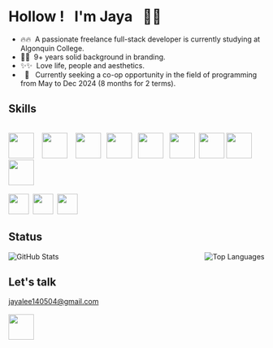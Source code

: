 # Hollow&nbsp;!&nbsp;&nbsp; I'm Jaya&nbsp;&nbsp; 🙌🏻

<!--
**JayaLeein/JayaLeein** is a ✨ _special_ ✨ repository because its `README.md` (this file) appears on your GitHub profile.

Here are some ideas to get you started:

- 🔭 I’m currently working on ...
- 🌱 I’m currently learning ...
- 👯 I’m looking to collaborate on ...
- 🤔 I’m looking for help with ...
- 💬 Ask me about ...
- 📫 How to reach me: ...
- 😄 Pronouns: ...
- ⚡ Fun fact: ...
-->

- 🔥🔥 &nbsp;A passionate freelance full-stack developer is currently studying at Algonquin College.
- 🥋🥋 &nbsp;9+ years solid background in branding.
- ✨✨ &nbsp;Love life, people and aesthetics.
- &nbsp;&nbsp;👀 &nbsp;&nbsp;Currently seeking a co-op opportunity in the field of programming from May to Dec 2024 (8 months for 2 terms).

## Skills
</br>
<img src="https://github.com/JayaLeein/JayaLeein/assets/56601790/731d2b7a-2f06-4203-9265-6574d99b9f29" height="50" />&nbsp;&nbsp;&nbsp;
<img src="https://github.com/JayaLeein/JayaLeein/assets/56601790/3838c6e5-0caf-4677-b4a7-37f2932c10fd" height="50" />&nbsp;&nbsp;&nbsp;
<img src="https://github.com/JayaLeein/JayaLeein/assets/56601790/bafa1486-b38e-4fad-b472-23f1deb1028f" height="50" />&nbsp;&nbsp;
<img src="https://github.com/JayaLeein/JayaLeein/assets/56601790/64c0160d-f5d9-48c6-a245-a88626f198d8" height="50" />&nbsp;&nbsp;
<img src="https://github.com/JayaLeein/JayaLeein/assets/56601790/30a48ec7-3dec-451b-a864-facce0bb3fd0" height="50" />&nbsp;&nbsp;
<img src="https://github.com/JayaLeein/JayaLeein/assets/56601790/9c3d3906-334f-4855-ab82-ae311f5c89e3" height="50" />&nbsp;
<img src="https://github.com/JayaLeein/JayaLeein/assets/56601790/c2d2e667-81bc-45ed-8fb5-84463066b84a" height="50" />
<!--<img src="https://github.com/JayaLeein/JayaLeein/assets/56601790/74d5cb8c-4366-4ff1-8d20-f81a376b5743" height="50" />&nbsp;-->
<img src="https://github.com/JayaLeein/JayaLeein/assets/56601790/cef6f173-f0fd-4eea-a067-4de2bfb433cf" height="50" />
<!--<img src="https://github.com/JayaLeein/JayaLeein/assets/56601790/df3b8247-b778-454d-90e0-a93fb27aaaf1" height="50" />&nbsp;&nbsp;-->
<img src="https://github.com/JayaLeein/JayaLeein/assets/56601790/ff56d157-6a49-40e2-9c16-e9ae7d76376a" height="50" />
</br>
</br>
<img src="https://github.com/JayaLeein/JayaLeein/assets/56601790/df4cae29-eda0-4d31-9520-897d0b693982" height="40" />&nbsp;
<img src="https://github.com/JayaLeein/JayaLeein/assets/56601790/84c53cc3-aac3-463f-851a-969d8a36b7e1" height="40" />&nbsp;
<img src="https://github.com/JayaLeein/JayaLeein/assets/56601790/e93b81a9-f7bf-4318-bb65-6724600bb811" height="40" />

## Status
<div style="display: flex; justify-content: space-between;">
  <div style="text-align: center;">
    <img src="https://github-readme-stats.vercel.app/api?username=JayaLeein&show_icons=false"  alt="GitHub Stats">
  </div>

  <div style="text-align: center;">
    <img src="https://github-readme-stats.vercel.app/api/top-langs/?username=JayaLeein&layout=compact&show_icons=false"  alt="Top Languages">
  </div>
</div>

## Let's talk

jayalee140504@gmail.com
</br>
</br>
<img src="https://github.com/JayaLeein/JayaLeein/assets/56601790/3a1c8929-f385-4210-b1e2-ace4f464588c" height="50" />
